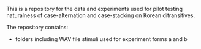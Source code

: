 This is a repository for the data and experiments used for pilot testing naturalness of case-alternation and case-stacking on Korean ditransitives.

The repository contains:
- folders including WAV file stimuli used for experiment forms a and b
